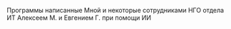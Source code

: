 Программы написанные Мной и некоторые сотрудниками НГО отдела ИТ Алексеем М. и Евгением Г. при помощи ИИ
